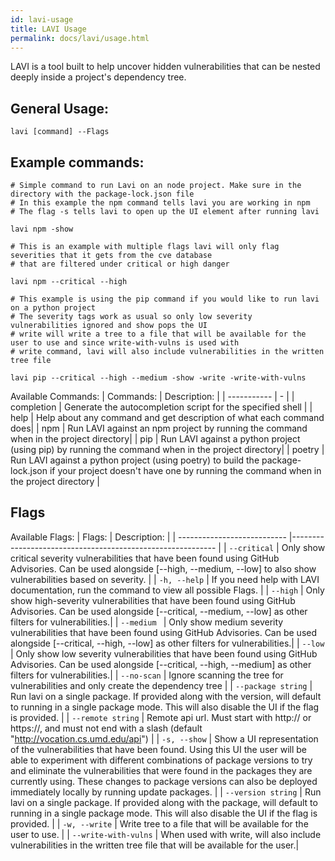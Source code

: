 ```yaml
---
id: lavi-usage
title: LAVI Usage
permalink: docs/lavi/usage.html
---
```


LAVI is a tool built to help uncover hidden vulnerabilities that can be nested deeply inside a project's dependency tree.

## General Usage:

    lavi [command] --Flags

## Example commands:
    
    # Simple command to run Lavi on an node project. Make sure in the directory with the package-lock.json file
    # In this example the npm command tells lavi you are working in npm
    # The flag -s tells lavi to open up the UI element after running lavi
    
    lavi npm -show

    # This is an example with multiple flags lavi will only flag severities that it gets from the cve database
    # that are filtered under critical or high danger
    
    lavi npm --critical --high

    # This example is using the pip command if you would like to run lavi on a python project
    # The severity tags work as usual so only low severity  vulnerabilities ignored and show pops the UI 
    # write will write a tree to a file that will be available for the user to use and since write-with-vulns is used with 
    # write command, lavi will also include vulnerabilities in the written tree file
    
    lavi pip --critical --high --medium -show -write -write-with-vulns

Available Commands:
 | Commands: | Description: |
 | ----------- | - | 
 | completion | Generate the autocompletion script for the specified shell | 
| help |       Help about any command and get description of what each command does|
| npm  |       Run LAVI against an npm project by running the command when in the project directory|
| pip  |       Run LAVI against a python project (using pip) by running the command when in the project directory|
| poetry   |   Run LAVI against a python project (using poetry) to build the package-lock.json if your project doesn't have one by running the command when in the project directory |

## Flags 

Available Flags:
| Flags: | Description: |
| ---------------------------    |----------------------------------------------------------- |
| `--critical`  |  Only show critical severity vulnerabilities that have been found using GitHub Advisories. Can be used alongside [--high, --medium, --low] to also show vulnerabilities based on severity. |
| `-h, --help` |               If you need help with LAVI documentation, run the command to view all possible Flags.     |
| `--high`     |          Only show high-severity vulnerabilities that have been found using GitHub Advisories. Can be used alongside [--critical, --medium, --low] as other filters for vulnerabilities.|
| `--medium `   |         Only show medium severity vulnerabilities that have been found using GitHub Advisories. Can be used alongside [--critical, --high, --low] as other filters for vulnerabilities.|
| `--low`       |         Only show low severity vulnerabilities that have been found using GitHub Advisories. Can be used alongside [--critical, --high, --medium] as other filters for vulnerabilities.|
| `--no-scan`   |         Ignore scanning the tree for vulnerabilities and only create the dependency tree  |
| `--package string`   |   Run lavi on a single package. If provided along with the version, will default to running in a single package mode. This will also disable the UI if the flag is provided. |
| `--remote string`   |   Remote api url. Must start with http:// or https://, and must not end with a slash (default "http://vocation.cs.umd.edu/api") |
| `-s, --show`     |          Show a UI representation of the vulnerabilities that have been found. Using this UI the user will be able to experiment with different combinations of package versions to try and eliminate the vulnerabilities that were found in the packages they are currently using. These changes to package versions can also be deployed immediately locally by running update packages.  |
| `--version string`   |  Run lavi on a single package. If provided along with the package, will default to running in a single package mode. This will also disable the UI if the flag is provided. |
| `-w, --write`        |       Write tree to a file that will be available for the user to use. |
| `--write-with-vulns`  |  When used with write, will also include vulnerabilities in the written tree file that will be available for the user.|
